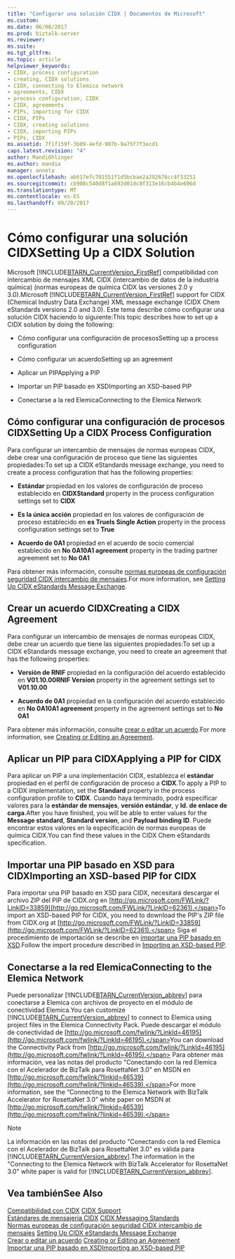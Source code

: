 ```yaml
---
title: "Configurar una solución CIDX | Documentos de Microsoft"
ms.custom: 
ms.date: 06/08/2017
ms.prod: biztalk-server
ms.reviewer: 
ms.suite: 
ms.tgt_pltfrm: 
ms.topic: article
helpviewer_keywords:
- CIDX, process configuration
- creating, CIDX solutions
- CIDX, connecting to Elemica network
- agreements, CIDX
- process configuration, CIDX
- CIDX, agreements
- PIPs, importing for CIDX
- CIDX, PIPs
- CIDX, creating solutions
- CIDX, importing PIPs
- PIPs, CIDX
ms.assetid: 7f1f159f-3b09-4efd-907b-9a75f7f3ecd1
caps.latest.revision: "4"
author: MandiOhlinger
ms.author: mandia
manager: anneta
ms.openlocfilehash: ab617efc701551f1d5bcbae2a292676cc4f33251
ms.sourcegitcommit: cb908c540d8f1a692d01dc8f313e16cb4b4e696d
ms.translationtype: MT
ms.contentlocale: es-ES
ms.lasthandoff: 09/20/2017
---
```

# <a name="setting-up-a-cidx-solution"></a><span data-ttu-id="4cc49-102">Cómo configurar una solución CIDX</span><span class="sxs-lookup"><span data-stu-id="4cc49-102">Setting Up a CIDX Solution</span></span>
<span data-ttu-id="4cc49-103">Microsoft [!INCLUDE[BTARN_CurrentVersion_FirstRef](../../includes/btarn-currentversion-firstref-md.md)] compatibilidad con intercambio de mensajes XML CIDX (intercambio de datos de la industria química) (normas europeas de química CIDX las versiones 2.0 y 3.0).</span><span class="sxs-lookup"><span data-stu-id="4cc49-103">Microsoft [!INCLUDE[BTARN_CurrentVersion_FirstRef](../../includes/btarn-currentversion-firstref-md.md)] support for CIDX (Chemical Industry Data Exchange) XML message exchange (CIDX Chem eStandards versions 2.0 and 3.0).</span></span> <span data-ttu-id="4cc49-104">Este tema describe cómo configurar una solución CIDX haciendo lo siguiente:</span><span class="sxs-lookup"><span data-stu-id="4cc49-104">This topic describes how to set up a CIDX solution by doing the following:</span></span>  
  
-   <span data-ttu-id="4cc49-105">Cómo configurar una configuración de procesos</span><span class="sxs-lookup"><span data-stu-id="4cc49-105">Setting up a process configuration</span></span>  
  
-   <span data-ttu-id="4cc49-106">Cómo configurar un acuerdo</span><span class="sxs-lookup"><span data-stu-id="4cc49-106">Setting up an agreement</span></span>  
  
-   <span data-ttu-id="4cc49-107">Aplicar un PIP</span><span class="sxs-lookup"><span data-stu-id="4cc49-107">Applying a PIP</span></span>  
  
-   <span data-ttu-id="4cc49-108">Importar un PIP basado en XSD</span><span class="sxs-lookup"><span data-stu-id="4cc49-108">Importing an XSD-based PIP</span></span>  
  
-   <span data-ttu-id="4cc49-109">Conectarse a la red Elemica</span><span class="sxs-lookup"><span data-stu-id="4cc49-109">Connecting to the Elemica Network</span></span>  
  
## <a name="setting-up-a-cidx-process-configuration"></a><span data-ttu-id="4cc49-110">Cómo configurar una configuración de procesos CIDX</span><span class="sxs-lookup"><span data-stu-id="4cc49-110">Setting Up a CIDX Process Configuration</span></span>  
 <span data-ttu-id="4cc49-111">Para configurar un intercambio de mensajes de normas europeas CIDX, debe crear una configuración de proceso que tiene las siguientes propiedades:</span><span class="sxs-lookup"><span data-stu-id="4cc49-111">To set up a CIDX eStandards message exchange, you need to create a process configuration that has the following properties:</span></span>  
  
-   <span data-ttu-id="4cc49-112">**Estándar** propiedad en los valores de configuración de proceso establecido en **CIDX**</span><span class="sxs-lookup"><span data-stu-id="4cc49-112">**Standard** property in the process configuration settings set to **CIDX**</span></span>  
  
-   <span data-ttu-id="4cc49-113">**Es la única acción** propiedad en los valores de configuración de proceso establecido en **es True**</span><span class="sxs-lookup"><span data-stu-id="4cc49-113">**Is Single Action** property in the process configuration settings set to **True**</span></span>  
  
-   <span data-ttu-id="4cc49-114">**Acuerdo de 0A1** propiedad en el acuerdo de socio comercial establecido en **No 0A1**</span><span class="sxs-lookup"><span data-stu-id="4cc49-114">**0A1 agreement** property in the trading partner agreement set to **No 0A1**</span></span>  
  
 <span data-ttu-id="4cc49-115">Para obtener más información, consulte [normas europeas de configuración seguridad CIDX intercambio de mensajes](../../adapters-and-accelerators/accelerator-rosettanet/setting-up-cidx-estandards-message-exchange.md).</span><span class="sxs-lookup"><span data-stu-id="4cc49-115">For more information, see [Setting Up CIDX eStandards Message Exchange](../../adapters-and-accelerators/accelerator-rosettanet/setting-up-cidx-estandards-message-exchange.md).</span></span>  
  
## <a name="creating-a-cidx-agreement"></a><span data-ttu-id="4cc49-116">Crear un acuerdo CIDX</span><span class="sxs-lookup"><span data-stu-id="4cc49-116">Creating a CIDX Agreement</span></span>  
 <span data-ttu-id="4cc49-117">Para configurar un intercambio de mensajes de normas europeas CIDX, debe crear un acuerdo que tiene las siguientes propiedades:</span><span class="sxs-lookup"><span data-stu-id="4cc49-117">To set up a CIDX eStandards message exchange, you need to create an agreement that has the following properties:</span></span>  
  
-   <span data-ttu-id="4cc49-118">**Versión de RNIF** propiedad en la configuración del acuerdo establecido en **V01.10.00**</span><span class="sxs-lookup"><span data-stu-id="4cc49-118">**RNIF Version** property in the agreement settings set to **V01.10.00**</span></span>  
  
-   <span data-ttu-id="4cc49-119">**Acuerdo de 0A1** propiedad en la configuración del acuerdo establecido en **No 0A1**</span><span class="sxs-lookup"><span data-stu-id="4cc49-119">**0A1 agreement** property in the agreement settings set to **No 0A1**</span></span>  
  
 <span data-ttu-id="4cc49-120">Para obtener más información, consulte [crear o editar un acuerdo](../../adapters-and-accelerators/accelerator-rosettanet/creating-or-editing-an-agreement.md).</span><span class="sxs-lookup"><span data-stu-id="4cc49-120">For more information, see [Creating or Editing an Agreement](../../adapters-and-accelerators/accelerator-rosettanet/creating-or-editing-an-agreement.md).</span></span>  
  
## <a name="applying-a-pip-for-cidx"></a><span data-ttu-id="4cc49-121">Aplicar un PIP para CIDX</span><span class="sxs-lookup"><span data-stu-id="4cc49-121">Applying a PIP for CIDX</span></span>  
 <span data-ttu-id="4cc49-122">Para aplicar un PIP a una implementación CIDX, establezca el **estándar** propiedad en el perfil de configuración de proceso a **CIDX**.</span><span class="sxs-lookup"><span data-stu-id="4cc49-122">To apply a PIP to a CIDX implementation, set the **Standard** property in the process configuration profile to **CIDX**.</span></span> <span data-ttu-id="4cc49-123">Cuando haya terminado, podrá especificar valores para la **estándar de mensajes**, **versión estándar**, y **Id. de enlace de carga**.</span><span class="sxs-lookup"><span data-stu-id="4cc49-123">After you have finished, you will be able to enter values for the **Message standard**, **Standard version**, and **Payload binding ID**.</span></span> <span data-ttu-id="4cc49-124">Puede encontrar estos valores en la especificación de normas europeas de química CIDX.</span><span class="sxs-lookup"><span data-stu-id="4cc49-124">You can find these values in the CIDX Chem eStandards specification.</span></span>  
  
## <a name="importing-an-xsd-based-pip-for-cidx"></a><span data-ttu-id="4cc49-125">Importar una PIP basado en XSD para CIDX</span><span class="sxs-lookup"><span data-stu-id="4cc49-125">Importing an XSD-based PIP for CIDX</span></span>  
 <span data-ttu-id="4cc49-126">Para importar una PIP basado en XSD para CIDX, necesitará descargar el archivo ZIP del PIP de CIDX.org en [http://go.microsoft.com/FWLink/?LinkID=33859](http://go.microsoft.com/FWLink/?LinkID=62361).</span><span class="sxs-lookup"><span data-stu-id="4cc49-126">To import an XSD-based PIP for CIDX, you need to download the PIP's ZIP file from CIDX.org at [http://go.microsoft.com/FWLink/?LinkID=33859](http://go.microsoft.com/FWLink/?LinkID=62361).</span></span> <span data-ttu-id="4cc49-127">Siga el procedimiento de importación se describe en [importar una PIP basado en XSD](../../adapters-and-accelerators/accelerator-rosettanet/importing-an-xsd-based-pip.md).</span><span class="sxs-lookup"><span data-stu-id="4cc49-127">Follow the import procedure described in [Importing an XSD-based PIP](../../adapters-and-accelerators/accelerator-rosettanet/importing-an-xsd-based-pip.md).</span></span>  
  
## <a name="connecting-to-the-elemica-network"></a><span data-ttu-id="4cc49-128">Conectarse a la red Elemica</span><span class="sxs-lookup"><span data-stu-id="4cc49-128">Connecting to the Elemica Network</span></span>  
 <span data-ttu-id="4cc49-129">Puede personalizar [!INCLUDE[BTARN_CurrentVersion_abbrev](../../includes/btarn-currentversion-abbrev-md.md)] para conectarse a Elemica con archivos de proyecto en el módulo de conectividad Elemica.</span><span class="sxs-lookup"><span data-stu-id="4cc49-129">You can customize [!INCLUDE[BTARN_CurrentVersion_abbrev](../../includes/btarn-currentversion-abbrev-md.md)] to connect to Elemica using project files in the Elemica Connectivity Pack.</span></span> <span data-ttu-id="4cc49-130">Puede descargar el módulo de conectividad de [http://go.microsoft.com/fwlink/?LinkId=46195](http://go.microsoft.com/fwlink/?LinkId=46195).</span><span class="sxs-lookup"><span data-stu-id="4cc49-130">You can download the Connectivity Pack from [http://go.microsoft.com/fwlink/?LinkId=46195](http://go.microsoft.com/fwlink/?LinkId=46195).</span></span> <span data-ttu-id="4cc49-131">Para obtener más información, vea las notas del producto "Conectando con la red Elemica con el Acelerador de BizTalk para RosettaNet 3.0" en MSDN en [http://go.microsoft.com/fwlink/?linkid=46539](http://go.microsoft.com/fwlink/?linkid=46539).</span><span class="sxs-lookup"><span data-stu-id="4cc49-131">For more information, see the “Connecting to the Elemica Network with BizTalk Accelerator for RosettaNet 3.0” white paper on MSDN at [http://go.microsoft.com/fwlink/?linkid=46539](http://go.microsoft.com/fwlink/?linkid=46539).</span></span>  
  
> [!NOTE]
>  <span data-ttu-id="4cc49-132">La información en las notas del producto "Conectando con la red Elemica con el Acelerador de BizTalk para RosettaNet 3.0" es válida para [!INCLUDE[BTARN_CurrentVersion_abbrev](../../includes/btarn-currentversion-abbrev-md.md)].</span><span class="sxs-lookup"><span data-stu-id="4cc49-132">The information in the "Connecting to the Elemica Network with BizTalk Accelerator for RosettaNet 3.0" white paper is valid for [!INCLUDE[BTARN_CurrentVersion_abbrev](../../includes/btarn-currentversion-abbrev-md.md)].</span></span>  
  
## <a name="see-also"></a><span data-ttu-id="4cc49-133">Vea también</span><span class="sxs-lookup"><span data-stu-id="4cc49-133">See Also</span></span>  
 <span data-ttu-id="4cc49-134">[Compatibilidad con CIDX](../../adapters-and-accelerators/accelerator-rosettanet/cidx-support.md) </span><span class="sxs-lookup"><span data-stu-id="4cc49-134">[CIDX Support](../../adapters-and-accelerators/accelerator-rosettanet/cidx-support.md) </span></span>  
 <span data-ttu-id="4cc49-135">[Estándares de mensajería CIDX](../../adapters-and-accelerators/accelerator-rosettanet/cidx-messaging-standards.md) </span><span class="sxs-lookup"><span data-stu-id="4cc49-135">[CIDX Messaging Standards](../../adapters-and-accelerators/accelerator-rosettanet/cidx-messaging-standards.md) </span></span>  
 <span data-ttu-id="4cc49-136">[Normas europeas de configuración seguridad CIDX intercambio de mensajes](../../adapters-and-accelerators/accelerator-rosettanet/setting-up-cidx-estandards-message-exchange.md) </span><span class="sxs-lookup"><span data-stu-id="4cc49-136">[Setting Up CIDX eStandards Message Exchange](../../adapters-and-accelerators/accelerator-rosettanet/setting-up-cidx-estandards-message-exchange.md) </span></span>  
 <span data-ttu-id="4cc49-137">[Crear o editar un acuerdo](../../adapters-and-accelerators/accelerator-rosettanet/creating-or-editing-an-agreement.md) </span><span class="sxs-lookup"><span data-stu-id="4cc49-137">[Creating or Editing an Agreement](../../adapters-and-accelerators/accelerator-rosettanet/creating-or-editing-an-agreement.md) </span></span>  
 [<span data-ttu-id="4cc49-138">Importar una PIP basado en XSD</span><span class="sxs-lookup"><span data-stu-id="4cc49-138">Importing an XSD-based PIP</span></span>](../../adapters-and-accelerators/accelerator-rosettanet/importing-an-xsd-based-pip.md)